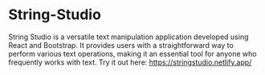 # String-Studio
String Studio is a versatile text manipulation application developed using React and Bootstrap. It provides users with a straightforward way to perform various text operations, making it an essential tool for anyone who frequently works with text. Try it out here: https://stringstudio.netlify.app/
